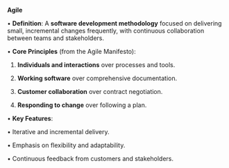 **Agile**

• **Definition**: A **software development methodology** focused on delivering small, incremental changes frequently, with continuous collaboration between teams and stakeholders.

• **Core Principles** (from the Agile Manifesto):

1. **Individuals and interactions** over processes and tools.

2. **Working software** over comprehensive documentation.

3. **Customer collaboration** over contract negotiation.

4. **Responding to change** over following a plan.

• **Key Features**:

• Iterative and incremental delivery.

• Emphasis on flexibility and adaptability.

• Continuous feedback from customers and stakeholders.